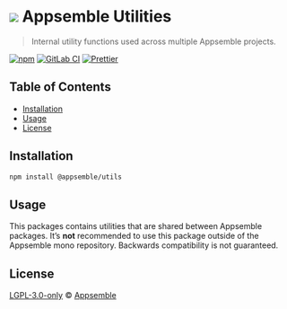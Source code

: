 # ![](https://gitlab.com/appsemble/appsemble/-/raw/0.34.5/config/assets/logo.svg) Appsemble Utilities

> Internal utility functions used across multiple Appsemble projects.

[![npm](https://img.shields.io/npm/v/@appsemble/utils)](https://www.npmjs.com/package/@appsemble/utils)
[![GitLab CI](https://gitlab.com/appsemble/appsemble/badges/0.34.5/pipeline.svg)](https://gitlab.com/appsemble/appsemble/-/releases/0.34.5)
[![Prettier](https://img.shields.io/badge/code_style-prettier-ff69b4.svg)](https://prettier.io)

## Table of Contents

- [Installation](#installation)
- [Usage](#usage)
- [License](#license)

## Installation

```sh
npm install @appsemble/utils
```

## Usage

This packages contains utilities that are shared between Appsemble packages. It’s **not**
recommended to use this package outside of the Appsemble mono repository. Backwards compatibility is
not guaranteed.

## License

[LGPL-3.0-only](https://gitlab.com/appsemble/appsemble/-/blob/0.34.5/LICENSE.md) ©
[Appsemble](https://appsemble.com)
